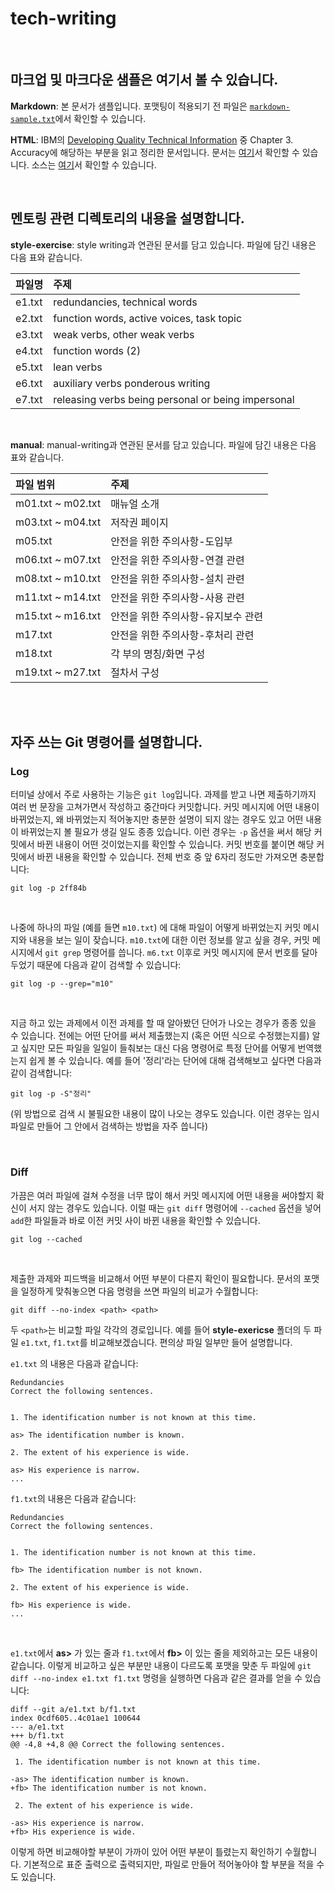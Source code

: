# tech-writing

<br>

## 마크업 및 마크다운 샘플은 여기서 볼 수 있습니다.

**Markdown**: 본 문서가 샘플입니다. 포맷팅이 적용되기 전 파일은 [`markdown-sample.txt`](https://github.com/rogarithm/tech-writing/blob/switch-desk/markdown-sample.txt)에서 확인할 수 있습니다.

**HTML**: IBM의 [Developing Quality Technical Information](https://www.amazon.com/Developing-Quality-Technical-Information-Handbook/dp/0131477498) 중 Chapter 3. Accuracy에 해당하는 부분을 읽고 정리한 문서입니다. 문서는 [여기](https://rogarithm.github.io/sample-website/accuracy.html)서 확인할 수 있습니다. 소스는 [여기](https://github.com/rogarithm/sample-website)서 확인할 수 있습니다. 

<br>

## 멘토링 관련 디렉토리의 내용을 설명합니다.

**style-exercise**: style writing과 연관된 문서를 담고 있습니다. 파일에 담긴 내용은 다음 표와 같습니다.

| 파일명 | 주제 |
| :---   | :--- |
| e1.txt | redundancies, technical words |
| e2.txt | function words, active voices, task topic |
| e3.txt | weak verbs, other weak verbs |
| e4.txt | function words (2) |
| e5.txt | lean verbs |
| e6.txt | auxiliary verbs ponderous writing |
| e7.txt | releasing verbs being personal or being impersonal |

<br>

**manual**: manual-writing과 연관된 문서를 담고 있습니다. 파일에 담긴 내용은 다음 표와 같습니다.

| 파일 범위 | 주제 |
| :---      | :--- |
| m01.txt ~ m02.txt | 매뉴얼 소개 |
| m03.txt ~ m04.txt | 저작권 페이지 |
| m05.txt           | 안전을 위한 주의사항-도입부 |
| m06.txt ~ m07.txt | 안전을 위한 주의사항-연결 관련 |
| m08.txt ~ m10.txt | 안전을 위한 주의사항-설치 관련 |
| m11.txt ~ m14.txt | 안전을 위한 주의사항-사용 관련 |
| m15.txt ~ m16.txt | 안전을 위한 주의사항-유지보수 관련 |
| m17.txt           | 안전을 위한 주의사항-후처리 관련 |
| m18.txt           | 각 부의 명칭/화면 구성 |
| m19.txt ~ m27.txt | 절차서 구성 |

<br><br>

## 자주 쓰는 Git 명령어를 설명합니다.

### Log

터미널 상에서 주로 사용하는 기능은 `git log`입니다. 과제를 받고 나면 제출하기까지 여러 번 문장을 고쳐가면서 작성하고 중간마다 커밋합니다. 커밋 메시지에 어떤 내용이 바뀌었는지, 왜 바뀌었는지 적어놓지만 충분한 설명이 되지 않는 경우도 있고 어떤 내용이 바뀌었는지 볼 필요가 생길 일도 종종 있습니다. 이런 경우는 `-p` 옵션을 써서 해당 커밋에서 바뀐 내용이 어떤 것이었는지를 확인할 수 있습니다. 커밋 번호를 붙이면 해당 커밋에서 바뀐 내용을 확인할 수 있습니다. 전체 번호 중 앞 6자리 정도만 가져오면 충분합니다:
```
git log -p 2ff84b
```
<br>

나중에 하나의 파일 (예를 들면 `m10.txt`) 에 대해 파일이 어떻게 바뀌었는지 커밋 메시지와 내용을 보는 일이 잦습니다. `m10.txt`에 대한 이런 정보를 알고 싶을 경우, 커밋 메시지에서 `git grep` 명령어를 씁니다. `m6.txt` 이후로 커밋 메시지에 문서 번호를 달아두었기 때문에 다음과 같이 검색할 수 있습니다:
```
git log -p --grep="m10"
```

<br>

지금 하고 있는 과제에서 이전 과제를 할 때 알아봤던 단어가 나오는 경우가 종종 있을 수 있습니다. 전에는 어떤 단어를 써서 제출했는지 (혹은 어떤 식으로 수정했는지를) 알고 싶지만 모든 파일을 일일이 들춰보는 대신 다음 명령어로 특정 단어를 어떻게 번역했는지 쉽게 볼 수 있습니다. 예를 들어 '정리'라는 단어에 대해 검색해보고 싶다면 다음과 같이 검색합니다:
```
git log -p -S"정리"
```
(위 방법으로 검색 시 불필요한 내용이 많이 나오는 경우도 있습니다. 이런 경우는 임시파일로 만들어 그 안에서 검색하는 방법을 자주 씁니다)

<br>

### Diff

가끔은 여러 파일에 걸쳐 수정을 너무 많이 해서 커밋 메시지에 어떤 내용을 써야할지 확신이 서지 않는 경우도 있습니다. 이럴 때는 `git diff` 명령어에 `--cached` 옵션을 넣어 `add`한 파일들과 바로 이전 커밋 사이 바뀐 내용을 확인할 수 있습니다.
```
git log --cached
```

<br>

제출한 과제와 피드백을 비교해서 어떤 부분이 다른지 확인이 필요합니다. 문서의 포맷을 일정하게 맞춰놓으면 다음 명령을 쓰면 파일의 비교가 수월합니다:
```
git diff --no-index <path> <path>
```

두 `<path>`는 비교할 파일 각각의 경로입니다. 예를 들어 **style-exericse** 폴더의 두 파일 `e1.txt`, `f1.txt`를 비교해보겠습니다. 편의상 파일 일부만 들어 설명합니다.


`e1.txt` 의 내용은 다음과 같습니다:
```
Redundancies
Correct the following sentences.


1. The identification number is not known at this time.

as> The identification number is known.

2. The extent of his experience is wide.

as> His experience is narrow.
...
```

`f1.txt`의 내용은 다음과 같습니다:
```
Redundancies
Correct the following sentences.


1. The identification number is not known at this time.

fb> The identification number is not known.

2. The extent of his experience is wide.

fb> His experience is wide.
...
```

<br>

`e1.txt`에서  **as>** 가 있는 줄과 `f1.txt`에서 **fb>** 이 있는 줄을 제외하고는 모든 내용이 같습니다. 이렇게 비교하고 싶은 부분만 내용이 다르도록 포맷을 맞춘 두 파일에 `git diff --no-index e1.txt f1.txt` 명령을 실행하면 다음과 같은 결과를 얻을 수 있습니다:

```
diff --git a/e1.txt b/f1.txt
index 0cdf605..4c01ae1 100644
--- a/e1.txt
+++ b/f1.txt
@@ -4,8 +4,8 @@ Correct the following sentences.

 1. The identification number is not known at this time.

-as> The identification number is known.
+fb> The identification number is not known.

 2. The extent of his experience is wide.

-as> His experience is narrow.
+fb> His experience is wide.
```
이렇게 하면 비교해야할 부분이 가까이 있어 어떤 부분이 틀렸는지 확인하기 수월합니다. 기본적으로 표준 출력으로 출력되지만, 파일로 만들어 적어놓아야 할 부분을 적을 수도 있습니다.
